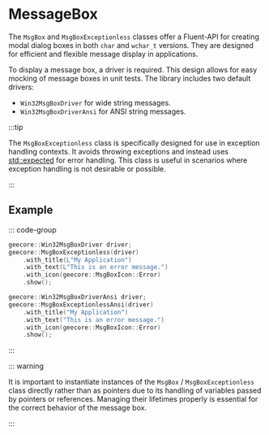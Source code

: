 # MessageBox

The `MsgBox` and `MsgBoxExceptionless` classes offer a Fluent-API for creating
modal dialog boxes in both `char` and `wchar_t` versions. They are designed for
efficient and flexible message display in applications.

To display a message box, a driver is required. This design allows for easy
mocking of message boxes in unit tests. The library includes two default
drivers:

- `Win32MsgBoxDriver` for wide string messages.
- `Win32MsgBoxDriverAnsi` for ANSI string messages.

:::tip

The `MsgBoxExceptionless` class is specifically designed for use in exception
handling contexts. It avoids throwing exceptions and instead uses
[std::expected](https://en.cppreference.com/w/cpp/utility/expected) for error
handling. This class is useful in scenarios where exception handling is not
desirable or possible.

:::

## Example

::: code-group

```cpp [Wide]
geecore::Win32MsgBoxDriver driver;
geecore::MsgBoxExceptionless(driver)
    .with_title(L"My Application")
    .with_text(L"This is an error message.")
    .with_icon(geecore::MsgBoxIcon::Error)
    .show();
```

```cpp [ANSI]
geecore::Win32MsgBoxDriverAnsi driver;
geecore::MsgBoxExceptionlessAnsi(driver)
    .with_title("My Application")
    .with_text("This is an error message.")
    .with_icon(geecore::MsgBoxIcon::Error)
    .show();
```

:::

::: warning

It is important to instantiate instances of the `MsgBox` / `MsgBoxExceptionless`
class directly rather than as pointers due to its handling of variables passed
by pointers or references. Managing their lifetimes properly is essential for
the correct behavior of the message box.

:::
